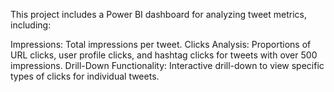 This project includes a Power BI dashboard for analyzing tweet metrics, including:

Impressions: Total impressions per tweet.
Clicks Analysis: Proportions of URL clicks, user profile clicks, and hashtag clicks for tweets with over 500 impressions.
Drill-Down Functionality: Interactive drill-down to view specific types of clicks for individual tweets.
